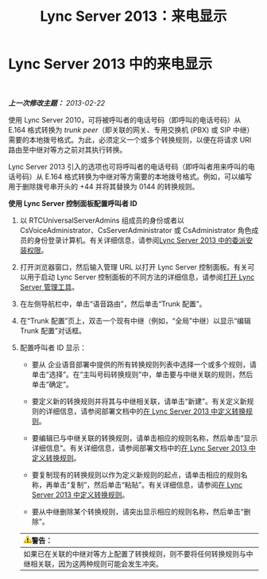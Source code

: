 ﻿---
title: Lync Server 2013：来电显示
TOCTitle: 来电显示
ms:assetid: 6a643961-a0a1-41d1-96ba-6c428a89d82e
ms:mtpsurl: https://technet.microsoft.com/zh-cn/library/JJ204980(v=OCS.15)
ms:contentKeyID: 49313153
ms.date: 05/19/2016
mtps_version: v=OCS.15
ms.translationtype: HT
---

# Lync Server 2013 中的来电显示

 

_**上一次修改主题：** 2013-02-22_

使用 Lync Server 2010，可将被呼叫者的电话号码（即呼叫的电话号码）从 E.164 格式转换为 *trunk peer*（即关联的网关、专用交换机 (PBX) 或 SIP 中继）需要的本地拨号格式。为此，必须定义一个或多个转换规则，以便在将请求 URI 路由至中继对等方之前对其执行转换。

Lync Server 2013 引入的选项也可将呼叫者的电话号码（即呼叫者用来呼叫的电话号码）从 E.164 格式转换为中继对等方需要的本地拨号格式。例如，可以编写用于删除拨号串开头的 +44 并将其替换为 0144 的转换规则。

**使用 Lync Server 控制面板配置呼叫者 ID**

1.  以 RTCUniversalServerAdmins 组成员的身份或者以 CsVoiceAdministrator、CsServerAdministrator 或 CsAdministrator 角色成员的身份登录计算机。有关详细信息，请参阅[Lync Server 2013 中的委派安装权限](lync-server-2013-delegate-setup-permissions.md)。

2.  打开浏览器窗口，然后输入管理 URL 以打开 Lync Server 控制面板。有关可以用于启动 Lync Server 控制面板的不同方法的详细信息，请参阅[打开 Lync Server 管理工具](lync-server-2013-open-lync-server-administrative-tools.md)。

3.  在左侧导航栏中，单击“语音路由”，然后单击“Trunk 配置”。

4.  在“Trunk 配置”页上，双击一个现有中继（例如，“全局”中继）以显示“编辑 Trunk 配置”对话框。

5.  配置呼叫者 ID 显示：
    
      - 要从 企业语音部署中提供的所有转换规则列表中选择一个或多个规则，请单击“选择”。在“主叫号码转换规则”中，单击要与中继关联的规则，然后单击“确定”。
    
      - 要定义新的转换规则并将其与中继相关联，请单击“新建”。有关定义新规则的详细信息，请参阅部署文档中的[在 Lync Server 2013 中定义转换规则](lync-server-2013-defining-translation-rules.md)。
    
      - 要编辑已与中继关联的转换规则，请单击相应的规则名称，然后单击“显示详细信息”。有关详细信息，请参阅部署文档中的[在 Lync Server 2013 中定义转换规则](lync-server-2013-defining-translation-rules.md)。
    
      - 要复制现有的转换规则以作为定义新规则的起点，请单击相应的规则名称，再单击“复制”，然后单击“粘贴”。有关详细信息，请参阅[在 Lync Server 2013 中定义转换规则](lync-server-2013-defining-translation-rules.md)。
    
      - 要从中继删除某个转换规则，请突出显示相应的规则名称，然后单击“删除”。
    
    <table>
    <thead>
    <tr class="header">
    <th><img src="images/JJ656815.warning(OCS.15).gif" title="warning" alt="warning" />警告：</th>
    </tr>
    </thead>
    <tbody>
    <tr class="odd">
    <td>如果已在关联的中继对等方上配置了转换规则，则不要将任何转换规则与中继相关联，因为这两种规则可能会发生冲突。</td>
    </tr>
    </tbody>
    </table>

